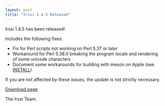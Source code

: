 ```yaml
---
layout: post
title: "Irssi 1.4.5 Released"
---
```


Irssi 1.4.5 has been released!

Includes the following fixes:

- Fix for Perl scripts not working on Perl 5.37 or later
- Workaround for Perl 5.38.0 breaking the program locale and rendering of some unicode characters
- Document some workarounds for building with meson on Apple (see [INSTALL](https://codeberg.org/irssi/irssi/src/tag/1.4.5/INSTALL#L149))

If you are not affected by these issues, the update is not strictly necessary.

[Download page](/download)

The Irssi Team.
